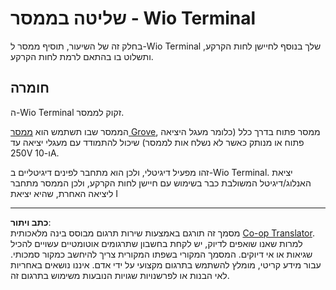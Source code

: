 <!--
CO_OP_TRANSLATOR_METADATA:
{
  "original_hash": "f3c5d8afa2ef6a0b425ef8ff20615cb4",
  "translation_date": "2025-08-27T21:13:29+00:00",
  "source_file": "2-farm/lessons/3-automated-plant-watering/wio-terminal-relay.md",
  "language_code": "he"
}
-->
# שליטה בממסר - Wio Terminal

בחלק זה של השיעור, תוסיף ממסר ל-Wio Terminal שלך בנוסף לחיישן לחות הקרקע, ותשלוט בו בהתאם לרמת לחות הקרקע.

## חומרה

ה-Wio Terminal זקוק לממסר.

הממסר שבו תשתמש הוא [ממסר Grove](https://www.seeedstudio.com/Grove-Relay.html), ממסר פתוח בדרך כלל (כלומר מעגל היציאה פתוח או מנותק כאשר לא נשלח אות לממסר) שיכול להתמודד עם מעגלי יציאה עד 250V ו-10A.

זהו מפעיל דיגיטלי, ולכן הוא מתחבר לפינים דיגיטליים ב-Wio Terminal. יציאת האנלוג/דיגיטל המשולבת כבר בשימוש עם חיישן לחות הקרקע, ולכן הממסר מתחבר ליציאה האחרת, שהיא יציאת I

---

**כתב ויתור**:  
מסמך זה תורגם באמצעות שירות תרגום מבוסס בינה מלאכותית [Co-op Translator](https://github.com/Azure/co-op-translator). למרות שאנו שואפים לדיוק, יש לקחת בחשבון שתרגומים אוטומטיים עשויים להכיל שגיאות או אי דיוקים. המסמך המקורי בשפתו המקורית צריך להיחשב כמקור סמכותי. עבור מידע קריטי, מומלץ להשתמש בתרגום מקצועי על ידי אדם. איננו נושאים באחריות לאי הבנות או לפרשנויות שגויות הנובעות משימוש בתרגום זה.